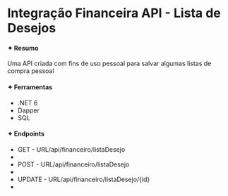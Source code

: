 ﻿﻿﻿<h1>Integração Financeira API - Lista de Desejos</h1>

<h4>✦ Resumo</h4>
<p>Uma API criada com fins de uso pessoal para salvar algumas listas de compra pessoal</p>

<h4>✦ Ferramentas</h4>
<ul>
	<li>.NET 6</li>
	<li>Dapper</li>
	<li>SQL</li>
</ul>

<h4>✦ Endpoints</h4>
<ul>
	<li>GET - URL/api/financeiro/listaDesejo<li>
	<li>POST - URL/api/financeiro/listaDesejo<li>
	<li>UPDATE - URL/api/financeiro/listaDesejo/{id}<li>
</ul>